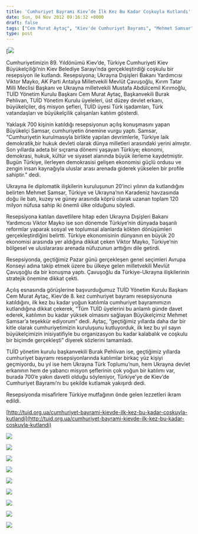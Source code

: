 ```yaml
---
title: 'Cumhuriyet Bayramı Kiev’de İlk Kez Bu Kadar Coşkuyla Kutlandı'
date: Sun, 04 Nov 2012 09:16:32 +0000
draft: false
tags: ["Cem Murat Aytaç", "Kiev'de Cumhuriyet Bayramı", "Mehmet Samsar", "Mevllüt Çavuşoğlu", "Mustafa Kırımoğlu", "TUİD (Türk Ukrayna İşadamları Derneği)", "Ukrayna'da Cumhuriyat Bayramı"]
type: post
---
```


[![](https://burakpehlivan.org/tuid_images/cumhuriyet-bayrami-kievde-ilk-kez-bu-kadar-coskuyla-kutlandi.jpg)

Cumhuriyetimizin 89. Yıldönümü Kiev’de, Türkiye Cumhuriyeti Kiev Büyükelçiliği’nin Kiev Belediye Sarayı’nda gerçekleştirdiği coşkulu bir resepsiyon ile kutlandı. Resepsiyona; Ukrayna Dışişleri Bakanı Yardımcısı Viktor Mayko, AK Parti Antalya Milletvekili Mevlüt Çavuşoğlu, Kırım Tatar Milli Meclisi Başkanı ve Ukrayna milletvekili Mustafa Abdülcemil Kırımoğlu, TUİD Yönetim Kurulu Başkanı Cem Murat Aytaç, Başkanvekili Burak Pehlivan, TUİD Yönetim Kurulu üyeleleri, üst düzey devlet erkanı, büyükelçiler, dış misyon şefleri, TUİD üyesi Türk işadamları, Türk vatandaşları ve büyükelçilik çalışanları katılım gösterdi.

Yaklaşık 700 kişinin katıldığı resepsiyonun açılış konuşmasını yapan Büyükelçi Samsar, cumhuriyetin önemine vurgu yaptı. Samsar, “Cumhuriyetin kurulmasıyla birlikte yapılan devrimlerle, Türkiye laik demokratik,bir hukuk devleti olarak dünya milletleri arasındaki yerini almıştır. Son yıllarda adeta bir sıçrama dönemi yaşayan Türkiye; ekonomi, demokrasi, hukuk, kültür ve siyaset alanında büyük ilerleme kaydetmiştir. Bugün Türkiye, ilerleyen demokrasisi gelişen ekonomisi güçlü ordusu ve zengin insan kaynağıyla uluslar arası arenada giderek yükselen bir profile sahiptir.” dedi.

Ukrayna ile diplomatik ilişkilerin kuruluşunun 20’inci yılının da kutlandığını belirten Mehmet Samsar, Türkiye ve Ukrayna’nın Karadeniz havzasında doğu ile batı, kuzey ve güney arasında köprü olarak uzanan toplam 120 milyon nüfusa sahip iki önemli ülke olduğunu söyledi.

Resepsiyona katılan davetlilere hitap eden Ukrayna Dışişleri Bakanı Yardımcısı Viktor Mayko ise son dönemde Türkiye’nin dünyada başarılı reformlar yaparak sosyal ve toplumsal alanlarda kökten dönüşümleri gerçekleştirdiğini belirtti. Türkiye ekonomisinin dünyanın en büyük 20 ekonomisi arasında yer aldığına dikkat çeken Viktor Mayko, Türkiye’nin bölgesel ve uluslararası arenada nüfuzunun arttığını dile getirdi.

Resepsiyonda, geçtiğimiz Pazar günü gerçekleşen genel seçimleri Avrupa Konseyi adına takip etmek üzere bu ülkeye gelen milletvekili Mevlüt Çavuşoğlu da bir konuşma yaptı. Çavuşoğlu da Türkiye-Ukrayna ilişkilerinin stratejik önemine dikkat çekti.

Açılış esnasında görüşlerine başvurduğumuz TUİD Yönetim Kurulu Başkanı Cem Murat Aytaç, Kiev’de 8. kez cumhuriyet bayramı resepsiyonuna katıldığını, ilk kez bu kadar yoğun katılımla cumhuriyet bayramımızın kutlandığına dikkat çekerek, “Tüm TUİD üyelerini bu anlamlı günde davet ederek, katılımın bu kadar yüksek olmasını sağlayan Büyükelçimiz Mehmet Samsar’a teşekkür ediyorum” dedi. Aytaç, “geçtiğimiz yıllarda daha dar bir kitle olarak cumhuriyetimizin kuruluşunu kutluyorduk, ilk kez bu yıl sayın büyükelçimizin inisiyatifiyle bu organizasyon bu kadar kalabalık ve coşkulu bir biçimde gerçekleşti” diyerek sözlerini tamamladı.

TUİD yönetim kurulu başkanvekili Burak Pehlivan ise, geçtiğimiz yıllarda cumhuriyet bayramı resepsiyonlarında katılımlar birkaç yüz kişiyi geçmiyordu, bu yıl ise hem Ukrayna Türk Toplumu’nun, hem Ukrayna devlet erkanının hem de yabancı misyon şeflerinin çok yoğun bir katılımı var, burada 700’e yakın davetli olduğu söyleniyor, Türkiye’ye de Kiev’de Cumhuriyet Bayramı’nı bu şekilde kutlamak yakışırdı dedi.

Resepsiyonda misafirlere Türkiye mutfağının önde gelen lezzetleri ikram edildi.

[http://tuid.org.ua/cumhuriyet-bayrami-kievde-ilk-kez-bu-kadar-coskuyla-kutlandi](http://tuid.org.ua/cumhuriyet-bayrami-kievde-ilk-kez-bu-kadar-coskuyla-kutlandi)

![](https://lh3.googleusercontent.com/-Hd03qd231b0/UJRS1S4p4yI/AAAAAAAACmk/c7tA2IastWM/s763/291012_YE_41.jpg)

![](https://lh6.googleusercontent.com/-l7lKpCDkuRA/UJRS2NyUFYI/AAAAAAAACms/y9cL4QwV_1E/s593/291012_YE_61.jpg)

![](https://lh3.googleusercontent.com/-HivQPPZQxQ4/UJRS2n1P-UI/AAAAAAAACnA/7QBjzonnpTg/s766/291012_YE_66.jpg)

![](https://lh5.googleusercontent.com/-Vib8SDOIWoc/UJRS2ggRH0I/AAAAAAAACm4/pa1Gofu2YO8/s751/291012_YE_9.jpg)

![](https://lh6.googleusercontent.com/-9zLqz9mOtxw/UJRS3o6rMlI/AAAAAAAACnI/3iolmeXJZCw/s462/IMG_0188.JPG)

![](https://lh5.googleusercontent.com/-MRURo8kFIkg/UJRS385s9bI/AAAAAAAACn8/KTPqdULSQ7w/s616/IMG_0204.JPG)

![](https://lh4.googleusercontent.com/-0NI8z9H3z6Q/UJRS0fNdJHI/AAAAAAAACmQ/5igewlfLGbU/s759/291012_YE_18.jpg)

![](https://lh6.googleusercontent.com/-xyNT6NY7x0c/UJRS0RW6o0I/AAAAAAAACmU/bD9iAVJ_Fc0/s570/291012_YE_11.jpg)

![](https://lh4.googleusercontent.com/-Hss-_s_bwKY/UJRS0enHKrI/AAAAAAAACmM/ulRfsA-kwzk/s771/291012_YE_19.jpg)

 

